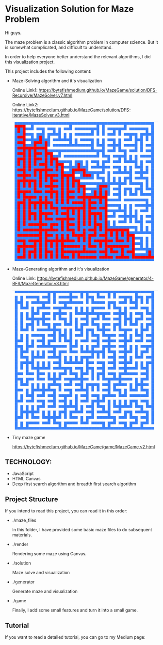 # Visualization Solution for Maze Problem

Hi guys.

The maze problem is a classic algorithm problem in computer science. But it is somewhat complicated, and difficult to understand.

In order to help everyone better understand the relevant algorithms, I did this visualization project.

This project includes the following content:

- Maze-Solving algorithm and it's visualization
  
  Online Link1: https://bytefishmedium.github.io/MazeGame/solution/DFS-Recursive/MazeSolver.v7.html
  
  Online Link2: https://bytefishmedium.github.io/MazeGame/solution/DFS-Iterative/MazeSolver.v3.html

  ![](./img/Iterative.gif)

- Maze-Generating algorithm and it's visualization 
  
  Online Link: https://bytefishmedium.github.io/MazeGame/generator/4-BFS/MazeGenerator.v3.html
  
   ![](./img/generator.gif)
  
- Tiny maze game

   https://bytefishmedium.github.io/MazeGame/game/MazeGame.v2.html


## TECHNOLOGY:
- JavaScript
- HTML Canvas
- Deep first search algorithm and breadth first search algorithm

## Project Structure
If you intend to read this project, you can read it in this order:

- ./maze_files
  
  In this folder, I have provided some basic maze files to do subsequent materials.

- ./render
  
  Rendering some maze using Canvas.

- ./solution
  
  Maze solve and visualization

- ./generator
  
  Generate maze and visualization

- ./game
  
  Finally, I add some small features and turn it into a small game.

## Tutorial 
If you want to read a detailed tutorial, you can go to my Medium page:


